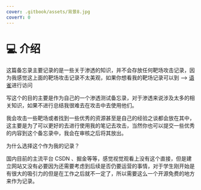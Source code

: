 ```yaml
---
cover: .gitbook/assets/背景8.jpg
coverY: 0
---
```


# 💻 介绍

这篇备忘录主要记录的是一些关于渗透的知识，并不会存放任何靶场攻击记录，因为我感觉这上面的靶场攻击记录不太美观，如果你想看我的靶场记录可以到 --> [语雀](https://www.yuque.com/gulujili/utxn4o)进行访问

写这个的目的主要是作为自己的一个渗透测试备忘录，对于渗透来说涉及太多的相关知识，如果不进行总结我很难去在攻击中去使用他们。

我会攻击一些靶场或者找到一些优秀的资源甚至是自己的经验之谈都会放在其中，这主要是为了可以更好的去进行使用我的笔记去攻击，当然你也可以提交一些优秀的内容到这个备忘录中，我会在审核之后将其放出。



为什么选择这个作为我的记录？

国内目前的主流平台 CSDN 、掘金等等，感觉视觉观看上没有这个直接，但是建立网站又没有必要因为还需要考虑到后续是否仍要运营的事情，对于学生刚开始是有很大的吸引力的但是在工作之后就不一定了，所以需要这么一个开源免费的地方来作为记录。

